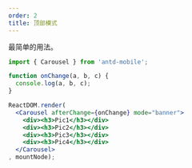 ```yaml
---
order: 2
title: 顶部模式
---
```


最简单的用法。

````jsx
import { Carousel } from 'antd-mobile';

function onChange(a, b, c) {
  console.log(a, b, c);
}

ReactDOM.render(
  <Carousel afterChange={onChange} mode="banner">
    <div><h3>Pic1</h3></div>
    <div><h3>Pic2</h3></div>
    <div><h3>Pic3</h3></div>
    <div><h3>Pic4</h3></div>
  </Carousel>
, mountNode);
````

<style>
.am-carousel .slick-slide {
  text-align: center;
  height: 480px;
  line-height: 480px;
  background: #71B5DE;
  color: #fff;
  overflow: hidden;
}
.am-carousel h3 {
  height: 480px;
}
.am-carousel-card .slick-slide p, .am-carousel h3 {
  background: #71B5DE;
  color: #fff;
  text-align: center;
  margin: 0;
}
.am-carousel-card .slick-slide p {
  margin: 0px 10px;
  height: 152px;
  line-height: 152px;
}
</style>
